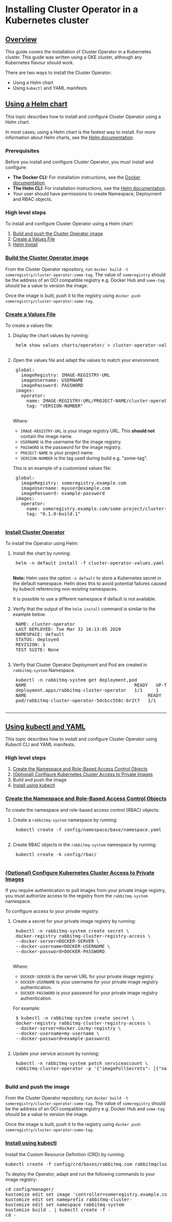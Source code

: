 # Installing Cluster Operator in a Kubernetes cluster

## <a id="overview" class="anchor" href="#overview">Overview</a>

This guide covers the installation of Cluster Operator in a Kubernetes cluster. This guide
was written using a GKE cluster, although any Kubernetes flavour should work.

There are two ways to install the Cluster Operator:

 * Using a Helm chart
 * Using `kubectl` and YAML manifests

## <a id="using-helm-chart" class="anchor" href="#using-helm-chart">Using a Helm chart</a>

This topic describes how to install and configure Cluster Operator using a Helm chart.

In most cases, using a Helm chart is the fastest way to install.
For more information about Helm charts, see the [Helm documentation](https://helm.sh/docs/topics/charts/).

### Prerequisites

Before you install and configure Cluster Operator, you must install and configure:

* **The Docker CLI:** For installation instructions,
see the [Docker documentation](https://docs.docker.com/install/).
* **The Helm CLI:** For installation instructions, see the [Helm documentation](https://helm.sh/docs/intro/install/).
* Your user should have permissions to create Namespace, Deployment and RBAC objects.

### High level steps

To install and configure Cluster Operator using a Helm chart:

1. [Build and push the Cluster Operator image](#build-image)
1. [Create a Values File](#helm-create-values)
1. [Helm Install](#helm-install-op)

### <a id='build-image' class='anchor' href='#build-image'>Build the Cluster Operator image</a>

From the Cluster Operator repository, run `docker build -t someregistry/cluster-operator:some-tag`. The value of `someregistry`
should be the address of an OCI compatible registry e.g. Docker Hub and `some-tag` should be a value to version the image.

Once the image is built, push it to the registry using `docker push someregistry/cluster-operator:some-tag`.

### <a id='helm-create-values' class='anchor' href='#helm-create-values'>Create a Values File</a>

To create a values file:

1. Display the chart values by running:

    <pre class='hljs lang-bash'>
    helm show values charts/operator/ > cluster-operator-values.yaml
    </pre>

1. Open the values file and adapt the values to match your environment.

    <pre class='hljs lang-bash'>
    global:
      imageRegistry: IMAGE-REGISTRY-URL
      imageUsername: USERNAME
      imagePassword: PASSWORD
    images:
      operator:
        name: IMAGE-REGISTRY-URL/PROJECT-NAME/cluster-operator
        tag: "VERSION-NUMBER"
    </pre>

    Where:

    * `IMAGE-REGISTRY-URL` is your image registry URL. This **should not** contain the image name.
    * `USERNAME` is the username for the image registry.
    * `PASSWORD` is the password for the image registry.
    * `PROJECT-NAME` is your project name.
    * `VERSION-NUMBER` is the tag used during build e.g. "some-tag".

    This is an example of a customized values file:

    <pre class='hljs lang-bash'>
    global:
      imageRegistry: someregistry.example.com
      imageUsername: myuser@example.com
      imagePassword: example-password
    images:
      operator:
        name: someregistry.example.com/some-project/cluster-operator
        tag: "0.1.0-build.1"
    </pre>


### <a id='helm-install-op' class='anchor' href='#helm-install-op'>Install Cluster Operator</a>

To install the Operator using Helm:

1. Install the chart by running:

    <pre class='hljs lang-bash'>
    helm -n default install -f cluster-operator-values.yaml cluster-operator charts/operator/
    </pre>

    <p class="note">
      <strong>Note:</strong> Helm uses the option <code>-n default</code> to store a Kubernetes secret in the
      default namespace.
      Helm does this to avoid potential failures caused by kubectl referencing non-existing namespaces.
      <p>It is possible to use a different namespace if default is not available.</p>
    </p>

1. Verify that the output of the `helm install` command is similar to the example below.

    <pre class="terminal">
    NAME: cluster-operator
    LAST DEPLOYED: Tue Mar 31 16:13:05 2020
    NAMESPACE: default
    STATUS: deployed
    REVISION: 1
    TEST SUITE: None
    </pre>

1. Verify that Cluster Operator Deployment and Pod are created in `rabbitmq-system` Namespace.

    <pre class="terminal">
    kubectl -n rabbitmq-system get deployment,pod
    NAME                                        READY   UP-TO-DATE   AVAILABLE   AGE
    deployment.apps/rabbitmq-cluster-operator   1/1     1            1           52s
    NAME                                             READY   STATUS    RESTARTS   AGE
    pod/rabbitmq-cluster-operator-5dcbcc558c-br2t7   1/1     Running   0          52s
    </pre>

-----

## <a id='using-kubectl-yaml' class='anchor' href='#using-kubectl-yaml'>Using kubectl and YAML</a>

This topic describes how to install and configure Cluster Operator using Kubectl CLI and YAML manifests.

### High level steps

1. [Create the Namespace and Role-Based Access Control Objects](#namespace-rbac)
1. [(Optional) Configure Kubernetes Cluster Access to Private Images](#private-images)
1. Build and push the image
1. [Install using kubectl](#deploy-op)

### <a id='namespace-rbac' class='anchor' href='#namespace-rbac'>Create the Namespace and Role-Based Access Control Objects</a>

To create the namespace and role-based access control (RBAC) objects:

1. Create a `rabbitmq-system` namespace by running:

    <pre class='hljs lang-bash'>
    kubectl create -f config/namespace/base/namespace.yaml
    </pre>

1. Create RBAC objects in the `rabbitmq-system` namespace by running:

    <pre class='hljs lang-bash'>
    kubectl create -k config/rbac/
    </pre>

### <a id='private-images' class='anchor' href='#private-images'>(Optional) Configure Kubernetes Cluster Access to Private Images</a>

If you require authentication to pull images from your private image registry, you must authorize access to the
registry from the `rabbitmq-system` namespace.

To configure access to your private registry:

1. Create a secret for your private image registry by running:

    <pre class='hljs lang-bash'>
    kubectl -n rabbitmq-system create secret \
    docker-registry rabbitmq-cluster-registry-access \
    --docker-server=DOCKER-SERVER \
    --docker-username=DOCKER-USERNAME \
    --docker-password=DOCKER-PASSWORD
    </pre>

    Where:

    + `DOCKER-SERVER` is the server URL for your private image registry.
    + `DOCKER-USERNAME` is your username for your private image registry authentication.
    + `DOCKER-PASSWORD` is your password for your private image registry authentication.

    For example:
    <pre class="terminal">
    $ kubectl -n rabbitmq-system create secret \
    docker-registry rabbitmq-cluster-registry-access \
    --docker-server=docker.io/my-registry \
    --docker-username=my-username \
    --docker-password=example-password1
    </pre>

1. Update your service account by running:

    <pre class='hljs lang-bash'>
    kubectl -n rabbitmq-system patch serviceaccount \
    rabbitmq-cluster-operator -p '{"imagePullSecrets": [{"name": "rabbitmq-cluster-registry-access"}]}'
    </pre>

### Build and push the image

From the Cluster Operator repository, run `docker build -t someregistry/cluster-operator:some-tag`. The value of `someregistry`
should be the address of an OCI compatible registry e.g. Docker Hub and `some-tag` should be a value to version the image.

Once the image is built, push it to the registry using `docker push someregistry/cluster-operator:some-tag`.

### <a id='deploy-op' class='anchor' href='#deploy-op'>Install using kubectl</a>

Install the Custom Resource Definition (CRD) by running:

<pre class='hljs lang-yaml'>
kubectl create -f config/crd/bases/rabbitmq.com_rabbitmqclusters.yaml
</pre>

To deploy the Operator, adapt and run the following commands to your image registry:

<pre class='hljs lang-yaml'>
cd config/manager/
kustomize edit set image 'controller=someregistry.example.com/my-project/cluster-operator:some-tag'
kustomize edit set nameprefix rabbitmq-cluster-
kustomize edit set namespace rabbitmq-system
kustomize build . | kubectl create -f -
cd -
</pre>



